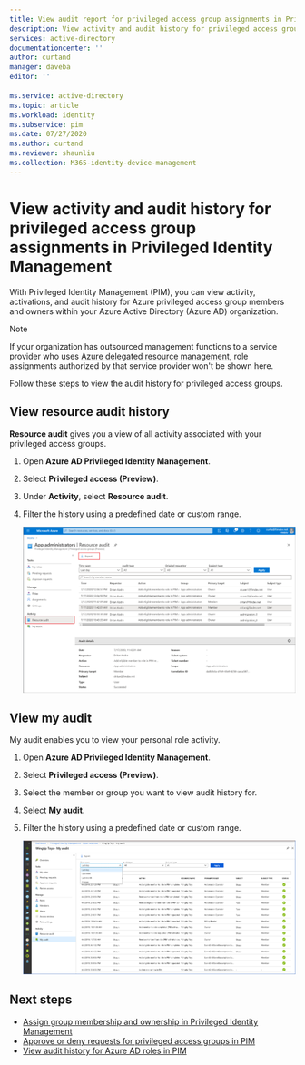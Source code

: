 ```yaml
---
title: View audit report for privileged access group assignments in Privileged Identity Management (PIM) - Azure AD | Microsoft Docs
description: View activity and audit history for privileged access group assignments in Azure AD Privileged Identity Management (PIM).
services: active-directory
documentationcenter: ''
author: curtand
manager: daveba
editor: ''

ms.service: active-directory
ms.topic: article
ms.workload: identity
ms.subservice: pim
ms.date: 07/27/2020
ms.author: curtand
ms.reviewer: shaunliu
ms.collection: M365-identity-device-management
---
```

# View activity and audit history for privileged access group assignments in Privileged Identity Management

With Privileged Identity Management (PIM), you can view activity, activations, and audit history for Azure privileged access group members and owners within your Azure Active Directory (Azure AD) organization.

> [!NOTE]
> If your organization has outsourced management functions to a service provider who uses [Azure delegated resource management](../../lighthouse/concepts/azure-delegated-resource-management.md), role assignments authorized by that service provider won't be shown here.

Follow these steps to view the audit history for privileged access groups.

## View resource audit history

**Resource audit** gives you a view of all activity associated with your privileged access groups.

1. Open **Azure AD Privileged Identity Management**.

1. Select **Privileged access (Preview)**.

1. Under **Activity**, select **Resource audit**.

1. Filter the history using a predefined date or custom range.

    ![Resource audit list with filters](media/groups-audit/groups-resource-audit.png)

## View my audit

My audit enables you to view your personal role activity.

1. Open **Azure AD Privileged Identity Management**.

1. Select **Privileged access (Preview)**.

1. Select the member or group you want to view audit history for.

1. Select **My audit**.

1. Filter the history using a predefined date or custom range.

    ![Audit list for the current user](media/azure-pim-resource-rbac/my-audit-time.png)

## Next steps

- [Assign group membership and ownership in Privileged Identity Management](groups-assign-member-owner.md)
- [Approve or deny requests for privileged access groups in PIM](groups-approval-workflow.md)
- [View audit history for Azure AD roles in PIM](groups-audit.md)
